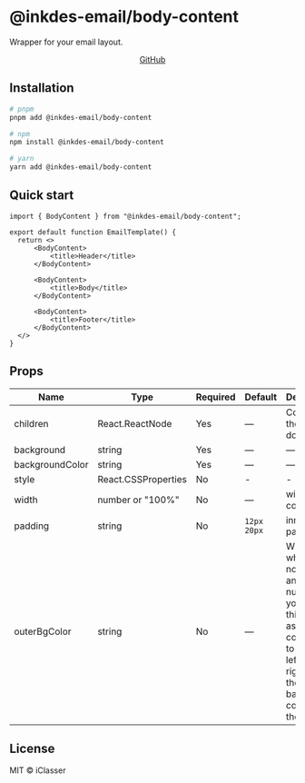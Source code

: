 # @inkdes-email/body-content

Wrapper for your email layout.

<div style='text-align:center'>
  <a href='https://github.com/iClasser/inkdes-email-comps'>GitHub<a>
  </hr>
</div>

## Installation

```bash
# pnpm
pnpm add @inkdes-email/body-content

# npm
npm install @inkdes-email/body-content

# yarn
yarn add @inkdes-email/body-content
```

## Quick start

```tsx
import { BodyContent } from "@inkdes-email/body-content";

export default function EmailTemplate() {
  return <>
      <BodyContent>
          <title>Header</title>
      </BodyContent>

      <BodyContent>
          <title>Body</title>
      </BodyContent>

      <BodyContent>
          <title>Footer</title>
      </BodyContent>
  </>
}
```

## Props

| Name     | Type            | Required | Default | Description |
| -------- | --------------- | -------- | ------- | ----------- |
| children | React.ReactNode | Yes      | —       | Content of the email document |
| background | string | Yes | — | — |
| backgroundColor | string | Yes | — | — |
| style | React.CSSProperties | No | - | - |
| width | number or "100%" | No | — | width of container |
| padding | string | No | `12px 20px` | inner padding |
| outerBgColor | string | No | — | When whidth is not `100%` and a number, you can set this value as Hex color value to set the left and right side of the section background color, not the inside |

## License

MIT © iClasser
